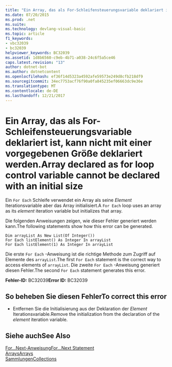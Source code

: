 ```yaml
---
title: "Ein Array, das als For-Schleifensteuerungsvariable deklariert ist, kann nicht mit einer vorgegebenen Größe deklariert werden."
ms.date: 07/20/2015
ms.prod: .net
ms.suite: 
ms.technology: devlang-visual-basic
ms.topic: article
f1_keywords:
- vbc32039
- bc32039
helpviewer_keywords: BC32039
ms.assetid: 1d8b6560-c9eb-4b71-a038-24c6f5a5ce46
caps.latest.revision: "13"
author: dotnet-bot
ms.author: dotnetcontent
ms.openlocfilehash: ef36f14d5323a4592afe59573e249d8cfb218df9
ms.sourcegitcommit: 34ec7753acf76f90a0fa845235ef06663dc9e36e
ms.translationtype: MT
ms.contentlocale: de-DE
ms.lasthandoff: 12/21/2017
---
```

# <a name="array-declared-as-for-loop-control-variable-cannot-be-declared-with-an-initial-size"></a><span data-ttu-id="2ce5a-102">Ein Array, das als For-Schleifensteuerungsvariable deklariert ist, kann nicht mit einer vorgegebenen Größe deklariert werden.</span><span class="sxs-lookup"><span data-stu-id="2ce5a-102">Array declared as for loop control variable cannot be declared with an initial size</span></span>
<span data-ttu-id="2ce5a-103">Ein `For Each` Schleife verwendet ein Array als seine *Element* Iterationsvariable aber das Array initialisiert.</span><span class="sxs-lookup"><span data-stu-id="2ce5a-103">A `For Each` loop uses an array as its *element* iteration variable but initializes that array.</span></span>  
  
 <span data-ttu-id="2ce5a-104">Die folgenden Anweisungen zeigen, wie dieser Fehler generiert werden kann.</span><span class="sxs-lookup"><span data-stu-id="2ce5a-104">The following statements show how this error can be generated.</span></span>  
  
```  
Dim arrayList As New List(Of Integer())  
For Each listElement() As Integer In arrayList  
For Each listElement(1) As Integer In arrayList  
```  
  
 <span data-ttu-id="2ce5a-105">Die erste `For Each` -Anweisung ist die richtige Methode zum Zugriff auf Elemente des `arrayList`.</span><span class="sxs-lookup"><span data-stu-id="2ce5a-105">The first `For Each` statement is the correct way to access elements of `arrayList`.</span></span> <span data-ttu-id="2ce5a-106">Die zweite `For Each` -Anweisung generiert diesen Fehler.</span><span class="sxs-lookup"><span data-stu-id="2ce5a-106">The second `For Each` statement generates this error.</span></span>  
  
 <span data-ttu-id="2ce5a-107">**Fehler-ID:** BC32039</span><span class="sxs-lookup"><span data-stu-id="2ce5a-107">**Error ID:** BC32039</span></span>  
  
## <a name="to-correct-this-error"></a><span data-ttu-id="2ce5a-108">So beheben Sie diesen Fehler</span><span class="sxs-lookup"><span data-stu-id="2ce5a-108">To correct this error</span></span>  
  
-   <span data-ttu-id="2ce5a-109">Entfernen Sie die Initialisierung aus der Deklaration der *Element* Iterationsvariable.</span><span class="sxs-lookup"><span data-stu-id="2ce5a-109">Remove the initialization from the declaration of the *element* iteration variable.</span></span>  
  
## <a name="see-also"></a><span data-ttu-id="2ce5a-110">Siehe auch</span><span class="sxs-lookup"><span data-stu-id="2ce5a-110">See Also</span></span>  
 [<span data-ttu-id="2ce5a-111">For...Next-Anweisung</span><span class="sxs-lookup"><span data-stu-id="2ce5a-111">For...Next Statement</span></span>](../../../visual-basic/language-reference/statements/for-next-statement.md)  
 [<span data-ttu-id="2ce5a-112">Arrays</span><span class="sxs-lookup"><span data-stu-id="2ce5a-112">Arrays</span></span>](../../../visual-basic/programming-guide/language-features/arrays/index.md)  
 [<span data-ttu-id="2ce5a-113">Sammlungen</span><span class="sxs-lookup"><span data-stu-id="2ce5a-113">Collections</span></span>](../../../standard/collections/index.md)
